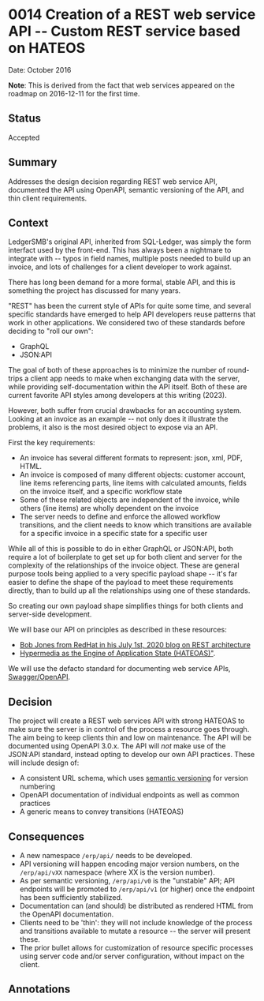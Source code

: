 # 0014 Creation of a REST web service API -- Custom REST service based on HATEOS

Date: October 2016

**Note**: This is derived from the fact that web services appeared on the roadmap
on 2016-12-11 for the first time.

## Status

Accepted

## Summary

Addresses the design decision regarding REST web service API, documented the API 
using OpenAPI, semantic versioning of the API, and thin client requirements. 

## Context

LedgerSMB's original API, inherited from SQL-Ledger, was simply the form
interfact used by the front-end. This has always been a nightmare to integrate
with -- typos in field names, multiple posts needed to build up an invoice, and
lots of challenges for a client developer to work against.

There has long been demand for a more formal, stable API, and this is something
the project has discussed for many years.

"REST" has been the current style of APIs for quite some time, and several
specific standards have emerged to help API developers reuse patterns that work
in other applications. We considered two of these standards before deciding to
"roll our own":

- GraphQL
- JSON:API

The goal of both of these approaches is to minimize the number of round-trips a
client app needs to make when exchanging data with the server, while providing
self-documentation within the API itself. Both of these are current favorite API
styles among developers at this writing (2023).

However, both suffer from crucial drawbacks for an accounting system. Looking at
an invoice as an example -- not only does it illustrate the problems, it also is
the most desired object to expose via an API.

First the key requirements:

* An invoice has several different formats to represent: json, xml, PDF, HTML.
* An invoice is composed of many different objects: customer account, line items
  referencing parts, line items with calculated amounts, fields on the invoice
itself, and a specific workflow state
* Some of these related objects are independent of the invoice, while others
  (line items) are wholly dependent on the invoice
* The server needs to define and enforce the allowed workflow transitions, and
  the client needs to know which transitions are available for a specific
invoice in a specific state for a specific user

While all of this is possible to do in either GraphQL or JSON:API, both require
a lot of boilerplate to get set up for both client and server for the complexity
of the relationships of the invoice object. These are general purpose tools
being applied to a very specific payload shape -- it's far easier to define the
shape of the payload to meet these requirements directly, than to build up all
the relationships using one of these standards.

So creating our own payload shape simplifies things for both clients and
server-side development.

We will base our API on principles as described in these resources:

- [Bob Jones from RedHat in his July 1st, 2020 blog on REST
  architecture](https://www.redhat.com/en/blog/rest-architecture)
- [Hypermedia as the Engine of Application State
  (HATEOAS)"](https://sookocheff.com/post/api/on-choosing-a-hypermedia-format/).

We will use the defacto standard for documenting web service APIs,
[Swagger/OpenAPI](https://swagger.io/specification/).



## Decision

The project will create a REST web services API with strong HATEOAS to make sure
the server is in control of the process a resource goes through.  The aim being
to keep clients thin and low on maintenance.  The API will be documented using
OpenAPI 3.0.x.  The API will *not* make use of the JSON:API standard, instead
opting to develop our own API practices.  These will include design of:

 * A consistent URL schema, which uses [semantic
   versioning](https://semver.org/) for version numbering
 * OpenAPI documentation of individual endpoints as well as common practices
 * A generic means to convey transitions (HATEOAS)

## Consequences

- A new namespace `/erp/api/` needs to be developed.
- API versioning will happen encoding major version numbers, on the
  `/erp/api/vXX` namespace (where XX is the version number).
- As per semantic versioning, `/erp/api/v0` is the "unstable" API; API endpoints
  will be promoted to `/erp/api/v1` (or higher) once the endpoint has been
sufficiently stabilized.
- Documentation can (and should) be distributed as rendered HTML from the
  OpenAPI documentation.
- Clients need to be 'thin': they will not include knowledge of the process and
  transitions available to mutate a resource -- the server will present these.
- The prior bullet allows for customization of resource specific processes using
  server code and/or server configuration, without impact on the client.

## Annotations
